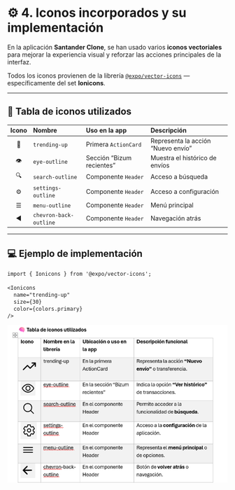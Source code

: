 
# ⚙️ 4. Iconos incorporados y su implementación

En la aplicación **Santander Clone**, se han usado varios **iconos vectoriales** para mejorar la experiencia visual y reforzar las acciones principales de la interfaz.

Todos los iconos provienen de la librería [`@expo/vector-icons`](https://docs.expo.dev/guides/icons/) — específicamente del set **Ionicons**.

---

## 🧠 Tabla de iconos utilizados

| Icono | Nombre                | Uso en la app               | Descripción                       |
|:-----:|:--------------------|:---------------------------|:---------------------------------|
| 🔼    | `trending-up`        | Primera `ActionCard`       | Representa la acción “Nuevo envío” |
| 👁️    | `eye-outline`        | Sección “Bizum recientes” | Muestra el histórico de envíos   |
| 🔍    | `search-outline`     | Componente `Header`        | Acceso a búsqueda                 |
| ⚙️    | `settings-outline`   | Componente `Header`        | Acceso a configuración            |
| ☰     | `menu-outline`       | Componente `Header`        | Menú principal                    |
| ◀️    | `chevron-back-outline` | Componente `Header`      | Navegación atrás                  |

---

## 💻 Ejemplo de implementación

```tsx
import { Ionicons } from '@expo/vector-icons';

<Ionicons
  name="trending-up"
  size={30}
  color={colors.primary}
/>
```

![6.png](img/6.png)